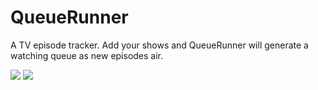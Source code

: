 QueueRunner 
===
A TV episode tracker. Add your shows and QueueRunner will generate a
watching queue as new episodes air.

![](http://i.imgur.com/gAeJc.png)
![](http://i.imgur.com/vNfCW.png)